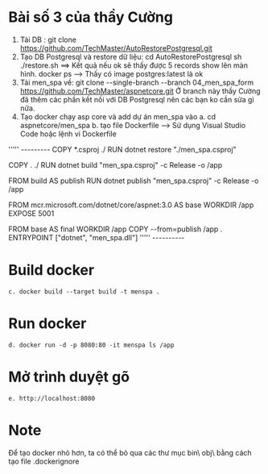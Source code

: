﻿# Bài số 3 của thầy Cường
1. Tải DB : 
    git clone https://github.com/TechMaster/AutoRestorePostgresql.git
2. Tạo DB  Postgresql và restore dữ liệu:
    cd AutoRestorePostgresql
    sh ./restore.sh
    ==> Kết quả nếu ok sẽ thấy được 5 records show lên màn hình.
    docker ps --> Thấy có image postgres:latest là ok
2. Tải men_spa về:
    git clone --single-branch --branch 04_men_spa_form https://github.com/TechMaster/aspnetcore.git
    Ở branch này thầy Cường đã thêm các phần kết nối với DB Postgresql nên các bạn ko cần sửa gì nữa.
3. Tạo docker chạy asp core và add dự án men_spa vào
    a. cd aspnetcore/men_spa
    b. tạo file Dockerfile --> Sử dụng Visual Studio Code hoặc lệnh vi Dockerfile

''''' ---------
COPY *.csproj ./
RUN dotnet restore "./men_spa.csproj"

COPY . ./
RUN dotnet build "men_spa.csproj" -c Release -o /app

FROM build AS publish
RUN dotnet publish "men_spa.csproj" -c Release -o /app

FROM mcr.microsoft.com/dotnet/core/aspnet:3.0 AS base
WORKDIR /app
EXPOSE 5001

FROM base AS final
WORKDIR /app
COPY --from=publish /app .
ENTRYPOINT ["dotnet", "men_spa.dll"]
''''' ----------

# Build docker
    c. docker build --target build -t menspa .
# Run docker
    d. docker run -d -p 8080:80 -it menspa ls /app
# Mở trình duyệt gõ 
    e. http://localhost:8080

# Note
Để tạo docker nhỏ hơn, ta có thể bỏ qua các thư mục bin\ obj\ bằng cách tạo file .dockerignore